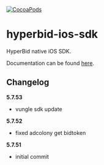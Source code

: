 [![CocoaPods](https://img.shields.io/cocoapods/v/HyperBidiOS.svg)](https://cocoapods.org/pods/HyperBidiOS)

hyperbid-ios-sdk
================

HyperBid native iOS SDK.

Documentation can be found [here](https://docs.hyperbid.com/#/en-us/ios/GetStarted/HyperBid_Get_Started).

Changelog
---------
<!--(CHANGELOG_TOP)-->
**5.7.53**
* vungle sdk update

**5.7.52**
* fixed adcolony get bidtoken

**5.7.51**
* initial commit

